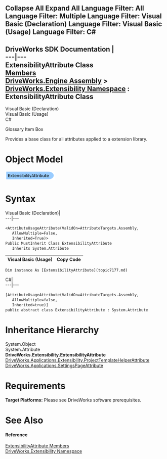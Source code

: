 Collapse All Expand All Language Filter: All  Language Filter: Multiple  Language Filter: Visual Basic (Declaration) Language Filter: Visual Basic (Usage) Language Filter: C#  
---  
DriveWorks SDK Documentation  |   
---|---  
ExtensibilityAttribute Class   
[Members](topic7178.md)   
[DriveWorks.Engine Assembly](topic2156.md) > [DriveWorks.Extensibility Namespace](topic7150.md) : ExtensibilityAttribute Class  
---  
  
Visual Basic (Declaration)    
Visual Basic (Usage)    
C# 

Glossary Item Box

Provides a base class for all attributes applied to a extension library. 

# Object Model

![](dotnetdiagramimages/image386.png)

# Syntax

Visual Basic (Declaration)|   
---|---  
      
    
    <AttributeUsageAttribute(ValidOn=AttributeTargets.Assembly, 
       AllowMultiple=False, 
       Inherited=True)>
    Public MustInherit Class ExtensibilityAttribute 
       Inherits System.Attribute  
  
Visual Basic (Usage)| Copy Code  
---|---  
      
    
    Dim instance As [ExtensibilityAttribute](topic7177.md)  
  
C#|   
---|---  
      
    
    [AttributeUsageAttribute(ValidOn=AttributeTargets.Assembly, 
       AllowMultiple=false, 
       Inherited=true)]
    public abstract class ExtensibilityAttribute : System.Attribute   
  
# Inheritance Hierarchy

System.Object  
System.Attribute  
**DriveWorks.Extensibility.ExtensibilityAttribute**  
[DriveWorks.Applications.Extensibility.ProjectTemplateHelperAttribute](topic2144.md)  
[DriveWorks.Applications.SettingsPageAttribute](topic959.md)  


# Requirements

**Target Platforms:** Please see DriveWorks software prerequisites.

# See Also

#### Reference

[ExtensibilityAttribute Members](topic7178.md)   
[DriveWorks.Extensibility Namespace](topic7150.md)


